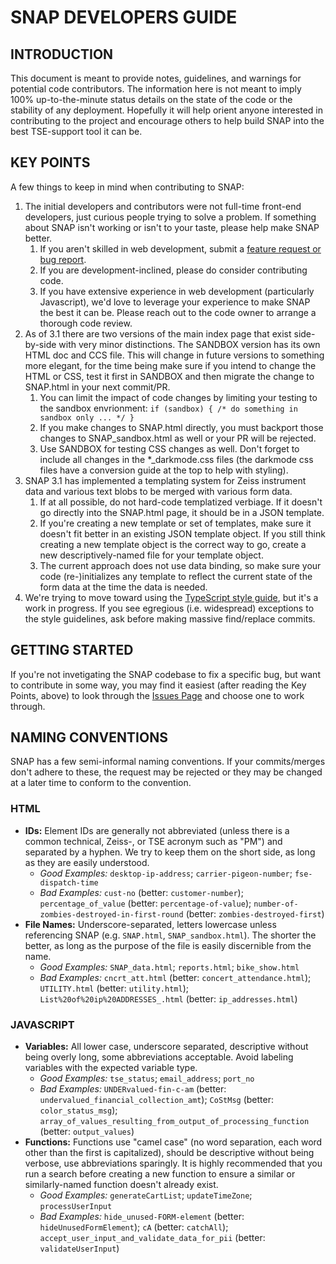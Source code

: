# SNAP DEVELOPERS GUIDE

## INTRODUCTION

This document is meant to provide notes, guidelines, and warnings for potential code contributors. The information here is not meant to imply 100% up-to-the-minute status details on the state of the code or the stability of any deployment. Hopefully it will help orient anyone interested in contributing to the project and encourage others to help build SNAP into the best TSE-support tool it can be.

## KEY POINTS

A few things to keep in mind when contributing to SNAP:

1. The initial developers and contributors were not full-time front-end developers, just curious people trying to solve a problem. If something about SNAP isn't working or isn't to your taste, please help make SNAP better.
    1. If you aren't skilled in web development, submit a [feature request or bug report](https://github.com/divonpleasant/SNAP/issues).
    1. If you are development-inclined, please do consider contributing code.
    1. If you have extensive experience in web development (particularly Javascript), we'd love to leverage your experience to make SNAP the best it can be. Please reach out to the code owner to arrange a thorough code review.
1. As of 3.1 there are two versions of the main index page that exist side-by-side with very minor distinctions. The SANDBOX version has its own HTML doc and CCS file. This will change in future versions to something more elegant, for the time being make sure if you intend to change the HTML or CSS, test it first in SANDBOX and then migrate the change to SNAP.html in your next commit/PR.
    1. You can limit the impact of code changes by limiting your testing to the sandbox envrionment: 
        `if (sandbox) { /* do something in sandbox only ... */ }`
    1. If you make changes to SNAP.html directly, you must backport those changes to SNAP_sandbox.html as well or your PR will be rejected.
    1. Use SANDBOX for testing CSS changes as well. Don't forget to include all changes in the *_darkmode.css files (the darkmode css files have a conversion guide at the top to help with styling).
1. SNAP 3.1 has implemented a templating system for Zeiss instrument data and various text blobs to be merged with various form data.
    1. If at all possible, do not hard-code templatized verbiage. If it doesn't go directly into the SNAP.html page, it should be in a JSON template.
    1. If you're creating a new template or set of templates, make sure it doesn't fit better in an existing JSON template object. If you still think creating a new template object is the correct way to go, create a new descriptively-named file for your template object.
    1. The current approach does not use data binding, so make sure your code (re-)initializes any template to reflect the current state of the form data at the time the data is needed.
1. We're trying to move toward using the [TypeScript style guide](https://google.github.io/styleguide/tsguide.html), but it's a work in progress. If you see egregious (i.e. widespread) exceptions to the style guidelines, ask before making massive find/replace commits.

## GETTING STARTED

If you're not invetigating the SNAP codebase to fix a specific bug, but want to contribute in some way, you may find it easiest (after reading the Key Points, above) to look through the [Issues Page](https://github.com/divonpleasant/SNAP/issues) and choose one to work through.

## NAMING CONVENTIONS

SNAP has a few semi-informal naming conventions. If your commits/merges don't adhere to these, the request may be rejected or they may be changed at a later time to conform to the convention.

### HTML

  * **IDs:** Element IDs are generally not abbreviated (unless there is a common technical, Zeiss-, or TSE acronym such as "PM") and separated by a hyphen. We try to keep them on the short side, as long as they are easily understood.
    * _Good Examples:_ ``desktop-ip-address``; ``carrier-pigeon-number``; ``fse-dispatch-time``
    * _Bad Examples:_ ``cust-no`` (better: ``customer-number``); ``percentage_of_value`` (better: ``percentage-of-value``); ``number-of-zombies-destroyed-in-first-round`` (better: ``zombies-destroyed-first``)
  * **File Names:** Underscore-separated, letters lowercase unless referencing SNAP (e.g. ``SNAP.html``, ``SNAP_sandbox.html``). The shorter the better, as long as the purpose of the file is easily discernible from the name.
    * _Good Examples:_ ``SNAP_data.html``; ``reports.html``; ``bike_show.html``
    * _Bad Examples:_ ``cncrt_att.html`` (better: ``concert_attendance.html``); ``UTILITY.html`` (better: ``utility.html``); ``List%20of%20ip%20ADDRESSES_.html`` (better: ``ip_addresses.html``)

### JAVASCRIPT

  * **Variables:** All lower case, underscore separated, descriptive without being overly long, some abbreviations acceptable. Avoid labeling variables with the expected variable type.
    * _Good Examples:_ ``tse_status``; ``email_address``; ``port_no``
    * _Bad Examples:_ ``UNDERvalued-fin-c-am`` (better: ``undervalued_financial_collection_amt``); ``CoStMsg`` (better: ``color_status_msg``); ``array_of_values_resulting_from_output_of_processing_function`` (better: ``output_values``)
  * **Functions:** Functions use "camel case" (no word separation, each word other than the first is capitalized), should be descriptive without being verbose, use abbreviations sparingly. It is highly recommended that you run a search before creating a new function to ensure a similar or similarly-named function doesn't already exist.
    * _Good Examples:_ ``generateCartList``; ``updateTimeZone``; ``processUserInput``
    * _Bad Examples:_ ``hide_unused-FORM-element`` (better: ``hideUnusedFormElement``); ``cA`` (better: ``catchAll``); ``accept_user_input_and_validate_data_for_pii`` (better: ``validateUserInput``)